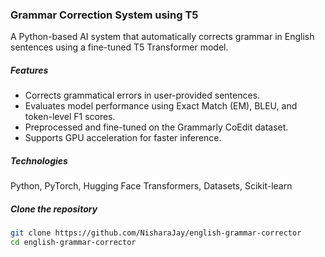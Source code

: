 ### Grammar Correction System using T5

A Python-based AI system that automatically corrects grammar in English sentences using a fine-tuned T5 Transformer model.

##### Features
- Corrects grammatical errors in user-provided sentences.
- Evaluates model performance using Exact Match (EM), BLEU, and token-level F1 scores.
- Preprocessed and fine-tuned on the Grammarly CoEdit dataset.
- Supports GPU acceleration for faster inference.

##### Technologies
Python, PyTorch, Hugging Face Transformers, Datasets, Scikit-learn

##### Clone the repository
```bash
git clone https://github.com/NisharaJay/english-grammar-corrector
cd english-grammar-corrector